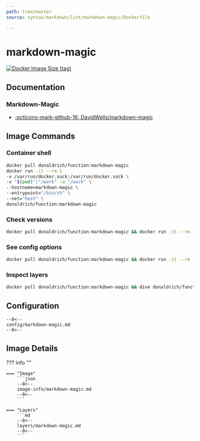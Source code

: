 ```yaml
---
path: tree/master
source: syntax/markdown/lint/markdown-magic/Dockerfile

---
```


# markdown-magic

[![Docker Image Size (tag)](https://img.shields.io/docker/image-size/donaldrich/function/markdown-magic?color=blue&label=donaldrich/function:markdown-magic&logo=docker&style=flat-square)](https://hub.docker.com/r/donaldrich/function/markdown-magic)

## Documentation

### Markdown-Magic

* [:octicons-mark-github-16: DavidWells/markdown-magic](https://github.com/DavidWells/markdown-magic)

## Image Commands

### Container shell

```sh
docker pull donaldrich/function:markdown-magic
docker run -it --rm \
-v /var/run/docker.sock:/var/run/docker.sock \
-v "$(pwd)":"/work" -w "/work" \
--hostname=markdown-magic \
--entrypoint="/bin/sh" \
--net="host" \
donaldrich/function:markdown-magic
```

### Check versions

```sh
docker pull donaldrich/function:markdown-magic && docker run -it --rm  donaldrich/function:markdown-magic validate
```

### See config options

```sh
docker pull donaldrich/function:markdown-magic && docker run -it --rm  donaldrich/function:markdown-magic help
```

### Inspect layers

```sh
docker pull donaldrich/function:markdown-magic && dive donaldrich/function:markdown-magic
```

## Configuration

```
--8<--
config/markdown-magic.md
--8<--
```

## Image Details

??? info ""

    === "Image"
        ```json
        --8<--
        image-info/markdown-magic.md
        --8<--
        ```

    === "Layers"
        ```md
        --8<--
        layers/markdown-magic.md
        --8<--
        ```
